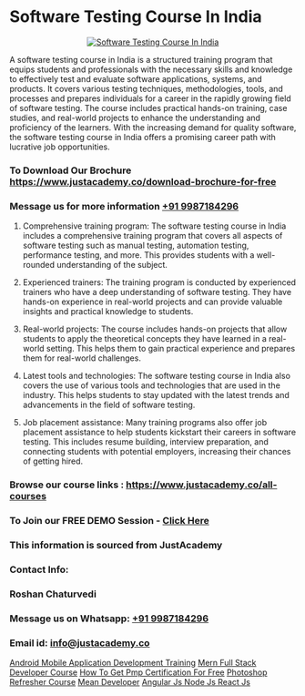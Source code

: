 # Software Testing Course In India

<p align="center">
  <a href="https://justacademy.co/program-detail/software-testing">
    <img src="https://justacademy.co/storage2/program_images/1704700438.webp" alt="Software Testing Course In India">
  </a>
</p>


A software testing course in India is a structured training program that equips students and professionals with the necessary skills and knowledge to effectively test and evaluate software applications, systems, and products. It covers various testing techniques, methodologies, tools, and processes and prepares individuals for a career in the rapidly growing field of software testing. The course includes practical hands-on training, case studies, and real-world projects to enhance the understanding and proficiency of the learners. With the increasing demand for quality software, the software testing course in India offers a promising career path with lucrative job opportunities.
### To Download Our Brochure https://www.justacademy.co/download-brochure-for-free
### Message us for more information [+91 9987184296](https://api.whatsapp.com/send?phone=919987184296)
1) Comprehensive training program: The software testing course in India includes a comprehensive training program that covers all aspects of software testing such as manual testing, automation testing, performance testing, and more. This provides students with a well-rounded understanding of the subject.

2) Experienced trainers: The training program is conducted by experienced trainers who have a deep understanding of software testing. They have hands-on experience in real-world projects and can provide valuable insights and practical knowledge to students.

3) Real-world projects: The course includes hands-on projects that allow students to apply the theoretical concepts they have learned in a real-world setting. This helps them to gain practical experience and prepares them for real-world challenges.

4) Latest tools and technologies: The software testing course in India also covers the use of various tools and technologies that are used in the industry. This helps students to stay updated with the latest trends and advancements in the field of software testing.

5) Job placement assistance: Many training programs also offer job placement assistance to help students kickstart their careers in software testing. This includes resume building, interview preparation, and connecting students with potential employers, increasing their chances of getting hired.

### Browse our course links : https://www.justacademy.co/all-courses 
### To Join our FREE DEMO Session - [Click Here](https://www.justacademy.co/register-for-course-demo)


### This information is sourced from JustAcademy
### Contact Info:
### Roshan Chaturvedi
### Message us on Whatsapp: [+91 9987184296](https://api.whatsapp.com/send?phone=919987184296)
### Email id: [info@justacademy.co](mailto:info@justacademy.co)
                    
[Android Mobile Application Development Training](https://www.linkedin.com/pulse/android-mobile-application-development-training-vn6kf/)
[Mern Full Stack Developer Course](https://www.linkedin.com/pulse/mern-full-stack-developer-course-justacademy-coimbatore-ut85c/)
[How To Get Pmp Certification For Free](https://medium.com/@namusn/how-to-get-pmp-certification-for-free-dc94e1724310)
[Photoshop Refresher Course](https://medium.com/@kamblerajas684/photoshop-refresher-course-8c2052cf28fa)
[Mean Developer](https://justacademyin.github.io/Articles/Mean-Developer)
[Angular Js Node Js React Js](https://justacademyin.github.io/Articles/Angular-Js-Node-Js-React-Js)
